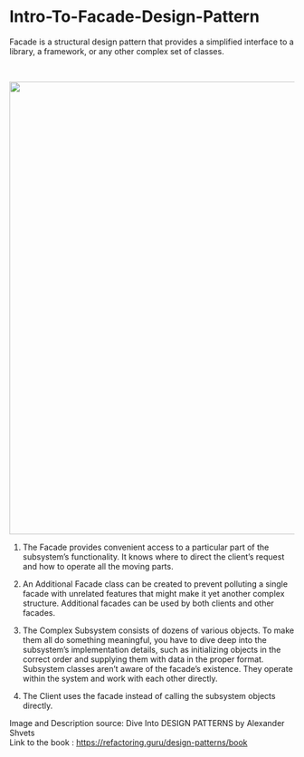 # Intro-To-Facade-Design-Pattern
Facade is a struc­tur­al design pat­tern that pro­vides a sim­pli­fied inter­face to a library, a frame­work, or any other com­plex set of classes. 

</br>

<p align="center">
  <img src="https://github.com/user-attachments/assets/4349308e-dbad-4aa9-b0c9-ceed455948b2" width="800">
</p>

1. The Facade provides convenient access to a particular part of the subsystem’s functionality. It knows where to direct the client’s request and how to operate all the moving parts.

2. An Additional Facade class can be created to prevent polluting a single facade with unrelated features that might make it yet another complex structure. Additional facades can be used by both clients and other facades.

3. The Complex Subsystem consists of dozens of various objects. To make them all do something meaningful, you have to dive deep into the subsystem’s implementation details, such as initializing objects in the correct order and supplying them with data in the proper format. 
Subsystem classes aren’t aware of the facade’s existence. They operate within the system and work with each other directly.

4. The Client uses the facade instead of calling the subsystem
objects directly.

Image and Description source: Dive Into DESIGN PATTERNS by Alexander Shvets <br/>
Link to the book : https://refactoring.guru/design-patterns/book
